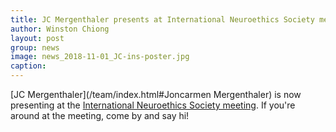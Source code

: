 ```yaml
---
title: JC Mergenthaler presents at International Neuroethics Society meeting 2018 in San Diego
author: Winston Chiong
layout: post
group: news
image: news_2018-11-01_JC-ins-poster.jpg
caption: 
---
```

[JC Mergenthaler](/team/index.html#Joncarmen Mergenthaler) is now presenting at the [International Neuroethics Society meeting](https://www.neuroethicssociety.org/meeting-program). If you're around at the meeting, come by and say hi!
